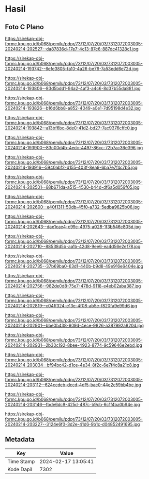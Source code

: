 # Hasil

## Foto C Plano

https://sirekap-obj-formc.kpu.go.id/b068/pemilu/pdpr/73/12/07/20/03/7312072003005-20240214-202527--da87836d-17e7-4c13-87c6-887dc41328c1.jpg

https://sirekap-obj-formc.kpu.go.id/b068/pemilu/pdpr/73/12/07/20/03/7312072003005-20240214-193742--6efe3805-fa10-4a26-be76-7a53edd6e72d.jpg

https://sirekap-obj-formc.kpu.go.id/b068/pemilu/pdpr/73/12/07/20/03/7312072003005-20240214-193806--83d5bdd1-94a2-4af3-a4c6-8d37b55da881.jpg

https://sirekap-obj-formc.kpu.go.id/b068/pemilu/pdpr/73/12/07/20/03/7312072003005-20240214-193826--b16d6bb8-a852-4049-a0e1-7d95198d4e32.jpg

https://sirekap-obj-formc.kpu.go.id/b068/pemilu/pdpr/73/12/07/20/03/7312072003005-20240214-193842--a13bf6bc-8de0-41d2-bd27-7ac9376cffc0.jpg

https://sirekap-obj-formc.kpu.go.id/b068/pemilu/pdpr/73/12/07/20/03/7312072003005-20240214-193900--83c00d4b-4edc-4497-86cc-72b7ac36e396.jpg

https://sirekap-obj-formc.kpu.go.id/b068/pemilu/pdpr/73/12/07/20/03/7312072003005-20240214-193916--5940abf2-d155-403f-8ea9-6ba7e7f4c7b5.jpg

https://sirekap-obj-formc.kpu.go.id/b068/pemilu/pdpr/73/12/07/20/03/7312072003005-20240214-202501--68b671da-a515-4530-b44d-df6a5d059f05.jpg

https://sirekap-obj-formc.kpu.go.id/b068/pemilu/pdpr/73/12/07/20/03/7312072003005-20240214-202600--e40f1311-50db-45f0-a732-5edba9625b06.jpg

https://sirekap-obj-formc.kpu.go.id/b068/pemilu/pdpr/73/12/07/20/03/7312072003005-20240214-202643--dae1cae4-c99c-4975-a028-1f3b546c805d.jpg

https://sirekap-obj-formc.kpu.go.id/b068/pemilu/pdpr/73/12/07/20/03/7312072003005-20240214-202710--88538d5b-aa1b-42d8-9ee6-ea4d56e2ef78.jpg

https://sirekap-obj-formc.kpu.go.id/b068/pemilu/pdpr/73/12/07/20/03/7312072003005-20240214-202735--37b69ba0-63d1-440b-b9d8-49e916e6404e.jpg

https://sirekap-obj-formc.kpu.go.id/b068/pemilu/pdpr/73/12/07/20/03/7312072003005-20240214-202756--982de0d8-75e7-478d-9118-e4eb02aba387.jpg

https://sirekap-obj-formc.kpu.go.id/b068/pemilu/pdpr/73/12/07/20/03/7312072003005-20240214-202819--c04ff324-e13e-4f08-ab5e-f820fa9e99d6.jpg

https://sirekap-obj-formc.kpu.go.id/b068/pemilu/pdpr/73/12/07/20/03/7312072003005-20240214-202901--bbe0b438-909d-4ece-9826-a387992a820d.jpg

https://sirekap-obj-formc.kpu.go.id/b068/pemilu/pdpr/73/12/07/20/03/7312072003005-20240214-202931--2b30c192-8bee-4923-8774-9c59646e2ebd.jpg

https://sirekap-obj-formc.kpu.go.id/b068/pemilu/pdpr/73/12/07/20/03/7312072003005-20240214-203034--bf94bc42-d1ce-4e34-8f2c-6e7f4c8a21c8.jpg

https://sirekap-obj-formc.kpu.go.id/b068/pemilu/pdpr/73/12/07/20/03/7312072003005-20240214-203112--624ccdeb-dccd-4df5-bac0-44e2c59bb4be.jpg

https://sirekap-obj-formc.kpu.go.id/b068/pemilu/pdpr/73/12/07/20/03/7312072003005-20240214-203146--fbde6dc8-425d-487c-b9cb-6c1f4ba0b94e.jpg

https://sirekap-obj-formc.kpu.go.id/b068/pemilu/pdpr/73/12/07/20/03/7312072003005-20240214-203227--3124e6f0-3d2e-41d6-9b1c-d04852491695.jpg


## Metadata

| Key        | Value               |
| ---------- | ------------------- |
| Time Stamp | 2024-02-17 13:05:41 |
| Kode Dapil | 7302                |



